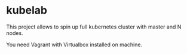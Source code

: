 # kubelab

This project allows to spin up full kubernetes cluster with master and N nodes.

You need Vagrant with Virtualbox installed on machine.
